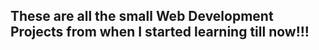 <h2> These are all the small Web Development Projects from when I started learning till now!!! </h2>
